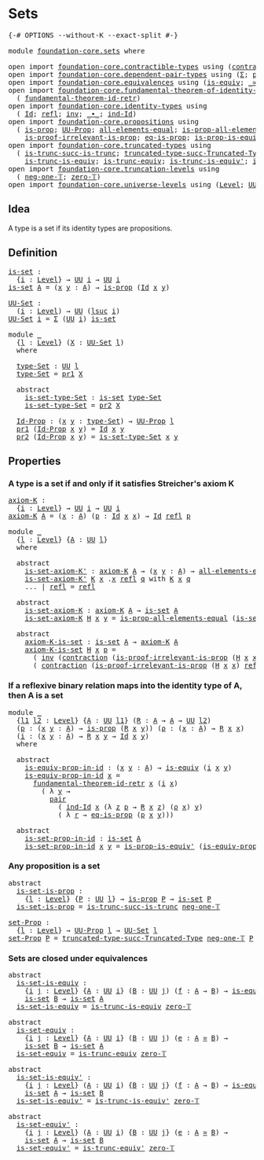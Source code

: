 # Sets

<pre class="Agda"><a id="17" class="Symbol">{-#</a> <a id="21" class="Keyword">OPTIONS</a> <a id="29" class="Pragma">--without-K</a> <a id="41" class="Pragma">--exact-split</a> <a id="55" class="Symbol">#-}</a>

<a id="60" class="Keyword">module</a> <a id="67" href="foundation-core.sets.html" class="Module">foundation-core.sets</a> <a id="88" class="Keyword">where</a>

<a id="95" class="Keyword">open</a> <a id="100" class="Keyword">import</a> <a id="107" href="foundation-core.contractible-types.html" class="Module">foundation-core.contractible-types</a> <a id="142" class="Keyword">using</a> <a id="148" class="Symbol">(</a><a id="149" href="foundation-core.contractible-types.html#1360" class="Function">contraction</a><a id="160" class="Symbol">)</a>
<a id="162" class="Keyword">open</a> <a id="167" class="Keyword">import</a> <a id="174" href="foundation-core.dependent-pair-types.html" class="Module">foundation-core.dependent-pair-types</a> <a id="211" class="Keyword">using</a> <a id="217" class="Symbol">(</a><a id="218" href="foundation-core.dependent-pair-types.html#502" class="Record">Σ</a><a id="219" class="Symbol">;</a> <a id="221" href="foundation-core.dependent-pair-types.html#575" class="InductiveConstructor">pair</a><a id="225" class="Symbol">;</a> <a id="227" href="foundation-core.dependent-pair-types.html#592" class="Field">pr1</a><a id="230" class="Symbol">;</a> <a id="232" href="foundation-core.dependent-pair-types.html#604" class="Field">pr2</a><a id="235" class="Symbol">)</a>
<a id="237" class="Keyword">open</a> <a id="242" class="Keyword">import</a> <a id="249" href="foundation-core.equivalences.html" class="Module">foundation-core.equivalences</a> <a id="278" class="Keyword">using</a> <a id="284" class="Symbol">(</a><a id="285" href="foundation-core.equivalences.html#1542" class="Function">is-equiv</a><a id="293" class="Symbol">;</a> <a id="295" href="foundation-core.equivalences.html#1607" class="Function Operator">_≃_</a><a id="298" class="Symbol">)</a>
<a id="300" class="Keyword">open</a> <a id="305" class="Keyword">import</a> <a id="312" href="foundation-core.fundamental-theorem-of-identity-types.html" class="Module">foundation-core.fundamental-theorem-of-identity-types</a> <a id="366" class="Keyword">using</a>
  <a id="374" class="Symbol">(</a> <a id="376" href="foundation-core.fundamental-theorem-of-identity-types.html#3304" class="Function">fundamental-theorem-id-retr</a><a id="403" class="Symbol">)</a>
<a id="405" class="Keyword">open</a> <a id="410" class="Keyword">import</a> <a id="417" href="foundation-core.identity-types.html" class="Module">foundation-core.identity-types</a> <a id="448" class="Keyword">using</a>
  <a id="456" class="Symbol">(</a> <a id="458" href="foundation-core.identity-types.html#641" class="Datatype">Id</a><a id="460" class="Symbol">;</a> <a id="462" href="foundation-core.identity-types.html#694" class="InductiveConstructor">refl</a><a id="466" class="Symbol">;</a> <a id="468" href="foundation-core.identity-types.html#1552" class="Function">inv</a><a id="471" class="Symbol">;</a> <a id="473" href="foundation-core.identity-types.html#1239" class="Function Operator">_∙_</a><a id="476" class="Symbol">;</a> <a id="478" href="foundation-core.identity-types.html#979" class="Function">ind-Id</a><a id="484" class="Symbol">)</a>
<a id="486" class="Keyword">open</a> <a id="491" class="Keyword">import</a> <a id="498" href="foundation-core.propositions.html" class="Module">foundation-core.propositions</a> <a id="527" class="Keyword">using</a>
  <a id="535" class="Symbol">(</a> <a id="537" href="foundation-core.propositions.html#1246" class="Function">is-prop</a><a id="544" class="Symbol">;</a> <a id="546" href="foundation-core.propositions.html#1322" class="Function">UU-Prop</a><a id="553" class="Symbol">;</a> <a id="555" href="foundation-core.propositions.html#2135" class="Function">all-elements-equal</a><a id="573" class="Symbol">;</a> <a id="575" href="foundation-core.propositions.html#2335" class="Function">is-prop-all-elements-equal</a><a id="601" class="Symbol">;</a>
    <a id="607" href="foundation-core.propositions.html#2978" class="Function">is-proof-irrelevant-is-prop</a><a id="634" class="Symbol">;</a> <a id="636" href="foundation-core.propositions.html#2649" class="Function">eq-is-prop</a><a id="646" class="Symbol">;</a> <a id="648" href="foundation-core.propositions.html#4647" class="Function">is-prop-is-equiv&#39;</a><a id="665" class="Symbol">)</a>
<a id="667" class="Keyword">open</a> <a id="672" class="Keyword">import</a> <a id="679" href="foundation-core.truncated-types.html" class="Module">foundation-core.truncated-types</a> <a id="711" class="Keyword">using</a>
  <a id="719" class="Symbol">(</a> <a id="721" href="foundation-core.truncated-types.html#2114" class="Function">is-trunc-succ-is-trunc</a><a id="743" class="Symbol">;</a> <a id="745" href="foundation-core.truncated-types.html#2428" class="Function">truncated-type-succ-Truncated-Type</a><a id="779" class="Symbol">;</a>
    <a id="785" href="foundation-core.truncated-types.html#3888" class="Function">is-trunc-is-equiv</a><a id="802" class="Symbol">;</a> <a id="804" href="foundation-core.truncated-types.html#4116" class="Function">is-trunc-equiv</a><a id="818" class="Symbol">;</a> <a id="820" href="foundation-core.truncated-types.html#4322" class="Function">is-trunc-is-equiv&#39;</a><a id="838" class="Symbol">;</a> <a id="840" href="foundation-core.truncated-types.html#4643" class="Function">is-trunc-equiv&#39;</a><a id="855" class="Symbol">)</a>
<a id="857" class="Keyword">open</a> <a id="862" class="Keyword">import</a> <a id="869" href="foundation-core.truncation-levels.html" class="Module">foundation-core.truncation-levels</a> <a id="903" class="Keyword">using</a>
  <a id="911" class="Symbol">(</a> <a id="913" href="foundation-core.truncation-levels.html#435" class="Function">neg-one-𝕋</a><a id="922" class="Symbol">;</a> <a id="924" href="foundation-core.truncation-levels.html#479" class="Function">zero-𝕋</a><a id="930" class="Symbol">)</a>
<a id="932" class="Keyword">open</a> <a id="937" class="Keyword">import</a> <a id="944" href="foundation-core.universe-levels.html" class="Module">foundation-core.universe-levels</a> <a id="976" class="Keyword">using</a> <a id="982" class="Symbol">(</a><a id="983" href="Agda.Primitive.html#597" class="Postulate">Level</a><a id="988" class="Symbol">;</a> <a id="990" href="foundation-core.universe-levels.html#222" class="Primitive">UU</a><a id="992" class="Symbol">;</a> <a id="994" href="Agda.Primitive.html#810" class="Primitive Operator">_⊔_</a><a id="997" class="Symbol">;</a> <a id="999" href="Agda.Primitive.html#780" class="Primitive">lsuc</a><a id="1003" class="Symbol">)</a>
</pre>
## Idea

A type is a set if its identity types are propositions.

## Definition

<pre class="Agda"><a id="is-set"></a><a id="1099" href="foundation-core.sets.html#1099" class="Function">is-set</a> <a id="1106" class="Symbol">:</a>
  <a id="1110" class="Symbol">{</a><a id="1111" href="foundation-core.sets.html#1111" class="Bound">i</a> <a id="1113" class="Symbol">:</a> <a id="1115" href="Agda.Primitive.html#597" class="Postulate">Level</a><a id="1120" class="Symbol">}</a> <a id="1122" class="Symbol">→</a> <a id="1124" href="foundation-core.universe-levels.html#222" class="Primitive">UU</a> <a id="1127" href="foundation-core.sets.html#1111" class="Bound">i</a> <a id="1129" class="Symbol">→</a> <a id="1131" href="foundation-core.universe-levels.html#222" class="Primitive">UU</a> <a id="1134" href="foundation-core.sets.html#1111" class="Bound">i</a>
<a id="1136" href="foundation-core.sets.html#1099" class="Function">is-set</a> <a id="1143" href="foundation-core.sets.html#1143" class="Bound">A</a> <a id="1145" class="Symbol">=</a> <a id="1147" class="Symbol">(</a><a id="1148" href="foundation-core.sets.html#1148" class="Bound">x</a> <a id="1150" href="foundation-core.sets.html#1150" class="Bound">y</a> <a id="1152" class="Symbol">:</a> <a id="1154" href="foundation-core.sets.html#1143" class="Bound">A</a><a id="1155" class="Symbol">)</a> <a id="1157" class="Symbol">→</a> <a id="1159" href="foundation-core.propositions.html#1246" class="Function">is-prop</a> <a id="1167" class="Symbol">(</a><a id="1168" href="foundation-core.identity-types.html#641" class="Datatype">Id</a> <a id="1171" href="foundation-core.sets.html#1148" class="Bound">x</a> <a id="1173" href="foundation-core.sets.html#1150" class="Bound">y</a><a id="1174" class="Symbol">)</a>

<a id="UU-Set"></a><a id="1177" href="foundation-core.sets.html#1177" class="Function">UU-Set</a> <a id="1184" class="Symbol">:</a>
  <a id="1188" class="Symbol">(</a><a id="1189" href="foundation-core.sets.html#1189" class="Bound">i</a> <a id="1191" class="Symbol">:</a> <a id="1193" href="Agda.Primitive.html#597" class="Postulate">Level</a><a id="1198" class="Symbol">)</a> <a id="1200" class="Symbol">→</a> <a id="1202" href="foundation-core.universe-levels.html#222" class="Primitive">UU</a> <a id="1205" class="Symbol">(</a><a id="1206" href="Agda.Primitive.html#780" class="Primitive">lsuc</a> <a id="1211" href="foundation-core.sets.html#1189" class="Bound">i</a><a id="1212" class="Symbol">)</a>
<a id="1214" href="foundation-core.sets.html#1177" class="Function">UU-Set</a> <a id="1221" href="foundation-core.sets.html#1221" class="Bound">i</a> <a id="1223" class="Symbol">=</a> <a id="1225" href="foundation-core.dependent-pair-types.html#502" class="Record">Σ</a> <a id="1227" class="Symbol">(</a><a id="1228" href="foundation-core.universe-levels.html#222" class="Primitive">UU</a> <a id="1231" href="foundation-core.sets.html#1221" class="Bound">i</a><a id="1232" class="Symbol">)</a> <a id="1234" href="foundation-core.sets.html#1099" class="Function">is-set</a>

<a id="1242" class="Keyword">module</a> <a id="1249" href="foundation-core.sets.html#1249" class="Module">_</a>
  <a id="1253" class="Symbol">{</a><a id="1254" href="foundation-core.sets.html#1254" class="Bound">l</a> <a id="1256" class="Symbol">:</a> <a id="1258" href="Agda.Primitive.html#597" class="Postulate">Level</a><a id="1263" class="Symbol">}</a> <a id="1265" class="Symbol">(</a><a id="1266" href="foundation-core.sets.html#1266" class="Bound">X</a> <a id="1268" class="Symbol">:</a> <a id="1270" href="foundation-core.sets.html#1177" class="Function">UU-Set</a> <a id="1277" href="foundation-core.sets.html#1254" class="Bound">l</a><a id="1278" class="Symbol">)</a>
  <a id="1282" class="Keyword">where</a>

  <a id="1291" href="foundation-core.sets.html#1291" class="Function">type-Set</a> <a id="1300" class="Symbol">:</a> <a id="1302" href="foundation-core.universe-levels.html#222" class="Primitive">UU</a> <a id="1305" href="foundation-core.sets.html#1254" class="Bound">l</a>
  <a id="1309" href="foundation-core.sets.html#1291" class="Function">type-Set</a> <a id="1318" class="Symbol">=</a> <a id="1320" href="foundation-core.dependent-pair-types.html#592" class="Field">pr1</a> <a id="1324" href="foundation-core.sets.html#1266" class="Bound">X</a>

  <a id="1329" class="Keyword">abstract</a>
    <a id="1342" href="foundation-core.sets.html#1342" class="Function">is-set-type-Set</a> <a id="1358" class="Symbol">:</a> <a id="1360" href="foundation-core.sets.html#1099" class="Function">is-set</a> <a id="1367" href="foundation-core.sets.html#1291" class="Function">type-Set</a>
    <a id="1380" href="foundation-core.sets.html#1342" class="Function">is-set-type-Set</a> <a id="1396" class="Symbol">=</a> <a id="1398" href="foundation-core.dependent-pair-types.html#604" class="Field">pr2</a> <a id="1402" href="foundation-core.sets.html#1266" class="Bound">X</a>

  <a id="1407" href="foundation-core.sets.html#1407" class="Function">Id-Prop</a> <a id="1415" class="Symbol">:</a> <a id="1417" class="Symbol">(</a><a id="1418" href="foundation-core.sets.html#1418" class="Bound">x</a> <a id="1420" href="foundation-core.sets.html#1420" class="Bound">y</a> <a id="1422" class="Symbol">:</a> <a id="1424" href="foundation-core.sets.html#1291" class="Function">type-Set</a><a id="1432" class="Symbol">)</a> <a id="1434" class="Symbol">→</a> <a id="1436" href="foundation-core.propositions.html#1322" class="Function">UU-Prop</a> <a id="1444" href="foundation-core.sets.html#1254" class="Bound">l</a>
  <a id="1448" href="foundation-core.dependent-pair-types.html#592" class="Field">pr1</a> <a id="1452" class="Symbol">(</a><a id="1453" href="foundation-core.sets.html#1407" class="Function">Id-Prop</a> <a id="1461" href="foundation-core.sets.html#1461" class="Bound">x</a> <a id="1463" href="foundation-core.sets.html#1463" class="Bound">y</a><a id="1464" class="Symbol">)</a> <a id="1466" class="Symbol">=</a> <a id="1468" href="foundation-core.identity-types.html#641" class="Datatype">Id</a> <a id="1471" href="foundation-core.sets.html#1461" class="Bound">x</a> <a id="1473" href="foundation-core.sets.html#1463" class="Bound">y</a>
  <a id="1477" href="foundation-core.dependent-pair-types.html#604" class="Field">pr2</a> <a id="1481" class="Symbol">(</a><a id="1482" href="foundation-core.sets.html#1407" class="Function">Id-Prop</a> <a id="1490" href="foundation-core.sets.html#1490" class="Bound">x</a> <a id="1492" href="foundation-core.sets.html#1492" class="Bound">y</a><a id="1493" class="Symbol">)</a> <a id="1495" class="Symbol">=</a> <a id="1497" href="foundation-core.sets.html#1342" class="Function">is-set-type-Set</a> <a id="1513" href="foundation-core.sets.html#1490" class="Bound">x</a> <a id="1515" href="foundation-core.sets.html#1492" class="Bound">y</a>
</pre>
## Properties

### A type is a set if and only if it satisfies Streicher's axiom K

<pre class="Agda"><a id="axiom-K"></a><a id="1614" href="foundation-core.sets.html#1614" class="Function">axiom-K</a> <a id="1622" class="Symbol">:</a>
  <a id="1626" class="Symbol">{</a><a id="1627" href="foundation-core.sets.html#1627" class="Bound">i</a> <a id="1629" class="Symbol">:</a> <a id="1631" href="Agda.Primitive.html#597" class="Postulate">Level</a><a id="1636" class="Symbol">}</a> <a id="1638" class="Symbol">→</a> <a id="1640" href="foundation-core.universe-levels.html#222" class="Primitive">UU</a> <a id="1643" href="foundation-core.sets.html#1627" class="Bound">i</a> <a id="1645" class="Symbol">→</a> <a id="1647" href="foundation-core.universe-levels.html#222" class="Primitive">UU</a> <a id="1650" href="foundation-core.sets.html#1627" class="Bound">i</a>
<a id="1652" href="foundation-core.sets.html#1614" class="Function">axiom-K</a> <a id="1660" href="foundation-core.sets.html#1660" class="Bound">A</a> <a id="1662" class="Symbol">=</a> <a id="1664" class="Symbol">(</a><a id="1665" href="foundation-core.sets.html#1665" class="Bound">x</a> <a id="1667" class="Symbol">:</a> <a id="1669" href="foundation-core.sets.html#1660" class="Bound">A</a><a id="1670" class="Symbol">)</a> <a id="1672" class="Symbol">(</a><a id="1673" href="foundation-core.sets.html#1673" class="Bound">p</a> <a id="1675" class="Symbol">:</a> <a id="1677" href="foundation-core.identity-types.html#641" class="Datatype">Id</a> <a id="1680" href="foundation-core.sets.html#1665" class="Bound">x</a> <a id="1682" href="foundation-core.sets.html#1665" class="Bound">x</a><a id="1683" class="Symbol">)</a> <a id="1685" class="Symbol">→</a> <a id="1687" href="foundation-core.identity-types.html#641" class="Datatype">Id</a> <a id="1690" href="foundation-core.identity-types.html#694" class="InductiveConstructor">refl</a> <a id="1695" href="foundation-core.sets.html#1673" class="Bound">p</a>

<a id="1698" class="Keyword">module</a> <a id="1705" href="foundation-core.sets.html#1705" class="Module">_</a>
  <a id="1709" class="Symbol">{</a><a id="1710" href="foundation-core.sets.html#1710" class="Bound">l</a> <a id="1712" class="Symbol">:</a> <a id="1714" href="Agda.Primitive.html#597" class="Postulate">Level</a><a id="1719" class="Symbol">}</a> <a id="1721" class="Symbol">{</a><a id="1722" href="foundation-core.sets.html#1722" class="Bound">A</a> <a id="1724" class="Symbol">:</a> <a id="1726" href="foundation-core.universe-levels.html#222" class="Primitive">UU</a> <a id="1729" href="foundation-core.sets.html#1710" class="Bound">l</a><a id="1730" class="Symbol">}</a>
  <a id="1734" class="Keyword">where</a>

  <a id="1743" class="Keyword">abstract</a>
    <a id="1756" href="foundation-core.sets.html#1756" class="Function">is-set-axiom-K&#39;</a> <a id="1772" class="Symbol">:</a> <a id="1774" href="foundation-core.sets.html#1614" class="Function">axiom-K</a> <a id="1782" href="foundation-core.sets.html#1722" class="Bound">A</a> <a id="1784" class="Symbol">→</a> <a id="1786" class="Symbol">(</a><a id="1787" href="foundation-core.sets.html#1787" class="Bound">x</a> <a id="1789" href="foundation-core.sets.html#1789" class="Bound">y</a> <a id="1791" class="Symbol">:</a> <a id="1793" href="foundation-core.sets.html#1722" class="Bound">A</a><a id="1794" class="Symbol">)</a> <a id="1796" class="Symbol">→</a> <a id="1798" href="foundation-core.propositions.html#2135" class="Function">all-elements-equal</a> <a id="1817" class="Symbol">(</a><a id="1818" href="foundation-core.identity-types.html#641" class="Datatype">Id</a> <a id="1821" href="foundation-core.sets.html#1787" class="Bound">x</a> <a id="1823" href="foundation-core.sets.html#1789" class="Bound">y</a><a id="1824" class="Symbol">)</a>
    <a id="1830" href="foundation-core.sets.html#1756" class="Function">is-set-axiom-K&#39;</a> <a id="1846" href="foundation-core.sets.html#1846" class="Bound">K</a> <a id="1848" href="foundation-core.sets.html#1848" class="Bound">x</a> <a id="1850" class="DottedPattern Symbol">.</a><a id="1851" href="foundation-core.sets.html#1848" class="DottedPattern Bound">x</a> <a id="1853" href="foundation-core.identity-types.html#694" class="InductiveConstructor">refl</a> <a id="1858" href="foundation-core.sets.html#1858" class="Bound">q</a> <a id="1860" class="Keyword">with</a> <a id="1865" href="foundation-core.sets.html#1846" class="Bound">K</a> <a id="1867" href="foundation-core.sets.html#1848" class="Bound">x</a> <a id="1869" href="foundation-core.sets.html#1858" class="Bound">q</a>
    <a id="1875" class="Symbol">...</a> <a id="1879" class="Symbol">|</a> <a id="1881" href="foundation-core.identity-types.html#694" class="InductiveConstructor">refl</a> <a id="1886" class="Symbol">=</a> <a id="1888" href="foundation-core.identity-types.html#694" class="InductiveConstructor">refl</a>

  <a id="1896" class="Keyword">abstract</a>
    <a id="1909" href="foundation-core.sets.html#1909" class="Function">is-set-axiom-K</a> <a id="1924" class="Symbol">:</a> <a id="1926" href="foundation-core.sets.html#1614" class="Function">axiom-K</a> <a id="1934" href="foundation-core.sets.html#1722" class="Bound">A</a> <a id="1936" class="Symbol">→</a> <a id="1938" href="foundation-core.sets.html#1099" class="Function">is-set</a> <a id="1945" href="foundation-core.sets.html#1722" class="Bound">A</a>
    <a id="1951" href="foundation-core.sets.html#1909" class="Function">is-set-axiom-K</a> <a id="1966" href="foundation-core.sets.html#1966" class="Bound">H</a> <a id="1968" href="foundation-core.sets.html#1968" class="Bound">x</a> <a id="1970" href="foundation-core.sets.html#1970" class="Bound">y</a> <a id="1972" class="Symbol">=</a> <a id="1974" href="foundation-core.propositions.html#2335" class="Function">is-prop-all-elements-equal</a> <a id="2001" class="Symbol">(</a><a id="2002" href="foundation-core.sets.html#1756" class="Function">is-set-axiom-K&#39;</a> <a id="2018" href="foundation-core.sets.html#1966" class="Bound">H</a> <a id="2020" href="foundation-core.sets.html#1968" class="Bound">x</a> <a id="2022" href="foundation-core.sets.html#1970" class="Bound">y</a><a id="2023" class="Symbol">)</a> 

  <a id="2029" class="Keyword">abstract</a>
    <a id="2042" href="foundation-core.sets.html#2042" class="Function">axiom-K-is-set</a> <a id="2057" class="Symbol">:</a> <a id="2059" href="foundation-core.sets.html#1099" class="Function">is-set</a> <a id="2066" href="foundation-core.sets.html#1722" class="Bound">A</a> <a id="2068" class="Symbol">→</a> <a id="2070" href="foundation-core.sets.html#1614" class="Function">axiom-K</a> <a id="2078" href="foundation-core.sets.html#1722" class="Bound">A</a>
    <a id="2084" href="foundation-core.sets.html#2042" class="Function">axiom-K-is-set</a> <a id="2099" href="foundation-core.sets.html#2099" class="Bound">H</a> <a id="2101" href="foundation-core.sets.html#2101" class="Bound">x</a> <a id="2103" href="foundation-core.sets.html#2103" class="Bound">p</a> <a id="2105" class="Symbol">=</a>
      <a id="2113" class="Symbol">(</a> <a id="2115" href="foundation-core.identity-types.html#1552" class="Function">inv</a> <a id="2119" class="Symbol">(</a><a id="2120" href="foundation-core.contractible-types.html#1360" class="Function">contraction</a> <a id="2132" class="Symbol">(</a><a id="2133" href="foundation-core.propositions.html#2978" class="Function">is-proof-irrelevant-is-prop</a> <a id="2161" class="Symbol">(</a><a id="2162" href="foundation-core.sets.html#2099" class="Bound">H</a> <a id="2164" href="foundation-core.sets.html#2101" class="Bound">x</a> <a id="2166" href="foundation-core.sets.html#2101" class="Bound">x</a><a id="2167" class="Symbol">)</a> <a id="2169" href="foundation-core.identity-types.html#694" class="InductiveConstructor">refl</a><a id="2173" class="Symbol">)</a> <a id="2175" href="foundation-core.identity-types.html#694" class="InductiveConstructor">refl</a><a id="2179" class="Symbol">))</a> <a id="2182" href="foundation-core.identity-types.html#1239" class="Function Operator">∙</a> 
      <a id="2191" class="Symbol">(</a> <a id="2193" href="foundation-core.contractible-types.html#1360" class="Function">contraction</a> <a id="2205" class="Symbol">(</a><a id="2206" href="foundation-core.propositions.html#2978" class="Function">is-proof-irrelevant-is-prop</a> <a id="2234" class="Symbol">(</a><a id="2235" href="foundation-core.sets.html#2099" class="Bound">H</a> <a id="2237" href="foundation-core.sets.html#2101" class="Bound">x</a> <a id="2239" href="foundation-core.sets.html#2101" class="Bound">x</a><a id="2240" class="Symbol">)</a> <a id="2242" href="foundation-core.identity-types.html#694" class="InductiveConstructor">refl</a><a id="2246" class="Symbol">)</a> <a id="2248" href="foundation-core.sets.html#2103" class="Bound">p</a><a id="2249" class="Symbol">)</a>
</pre>
### If a reflexive binary relation maps into the identity type of A, then A is a set

<pre class="Agda"><a id="2346" class="Keyword">module</a> <a id="2353" href="foundation-core.sets.html#2353" class="Module">_</a>
  <a id="2357" class="Symbol">{</a><a id="2358" href="foundation-core.sets.html#2358" class="Bound">l1</a> <a id="2361" href="foundation-core.sets.html#2361" class="Bound">l2</a> <a id="2364" class="Symbol">:</a> <a id="2366" href="Agda.Primitive.html#597" class="Postulate">Level</a><a id="2371" class="Symbol">}</a> <a id="2373" class="Symbol">{</a><a id="2374" href="foundation-core.sets.html#2374" class="Bound">A</a> <a id="2376" class="Symbol">:</a> <a id="2378" href="foundation-core.universe-levels.html#222" class="Primitive">UU</a> <a id="2381" href="foundation-core.sets.html#2358" class="Bound">l1</a><a id="2383" class="Symbol">}</a> <a id="2385" class="Symbol">(</a><a id="2386" href="foundation-core.sets.html#2386" class="Bound">R</a> <a id="2388" class="Symbol">:</a> <a id="2390" href="foundation-core.sets.html#2374" class="Bound">A</a> <a id="2392" class="Symbol">→</a> <a id="2394" href="foundation-core.sets.html#2374" class="Bound">A</a> <a id="2396" class="Symbol">→</a> <a id="2398" href="foundation-core.universe-levels.html#222" class="Primitive">UU</a> <a id="2401" href="foundation-core.sets.html#2361" class="Bound">l2</a><a id="2403" class="Symbol">)</a>
  <a id="2407" class="Symbol">(</a><a id="2408" href="foundation-core.sets.html#2408" class="Bound">p</a> <a id="2410" class="Symbol">:</a> <a id="2412" class="Symbol">(</a><a id="2413" href="foundation-core.sets.html#2413" class="Bound">x</a> <a id="2415" href="foundation-core.sets.html#2415" class="Bound">y</a> <a id="2417" class="Symbol">:</a> <a id="2419" href="foundation-core.sets.html#2374" class="Bound">A</a><a id="2420" class="Symbol">)</a> <a id="2422" class="Symbol">→</a> <a id="2424" href="foundation-core.propositions.html#1246" class="Function">is-prop</a> <a id="2432" class="Symbol">(</a><a id="2433" href="foundation-core.sets.html#2386" class="Bound">R</a> <a id="2435" href="foundation-core.sets.html#2413" class="Bound">x</a> <a id="2437" href="foundation-core.sets.html#2415" class="Bound">y</a><a id="2438" class="Symbol">))</a> <a id="2441" class="Symbol">(</a><a id="2442" href="foundation-core.sets.html#2442" class="Bound">ρ</a> <a id="2444" class="Symbol">:</a> <a id="2446" class="Symbol">(</a><a id="2447" href="foundation-core.sets.html#2447" class="Bound">x</a> <a id="2449" class="Symbol">:</a> <a id="2451" href="foundation-core.sets.html#2374" class="Bound">A</a><a id="2452" class="Symbol">)</a> <a id="2454" class="Symbol">→</a> <a id="2456" href="foundation-core.sets.html#2386" class="Bound">R</a> <a id="2458" href="foundation-core.sets.html#2447" class="Bound">x</a> <a id="2460" href="foundation-core.sets.html#2447" class="Bound">x</a><a id="2461" class="Symbol">)</a>
  <a id="2465" class="Symbol">(</a><a id="2466" href="foundation-core.sets.html#2466" class="Bound">i</a> <a id="2468" class="Symbol">:</a> <a id="2470" class="Symbol">(</a><a id="2471" href="foundation-core.sets.html#2471" class="Bound">x</a> <a id="2473" href="foundation-core.sets.html#2473" class="Bound">y</a> <a id="2475" class="Symbol">:</a> <a id="2477" href="foundation-core.sets.html#2374" class="Bound">A</a><a id="2478" class="Symbol">)</a> <a id="2480" class="Symbol">→</a> <a id="2482" href="foundation-core.sets.html#2386" class="Bound">R</a> <a id="2484" href="foundation-core.sets.html#2471" class="Bound">x</a> <a id="2486" href="foundation-core.sets.html#2473" class="Bound">y</a> <a id="2488" class="Symbol">→</a> <a id="2490" href="foundation-core.identity-types.html#641" class="Datatype">Id</a> <a id="2493" href="foundation-core.sets.html#2471" class="Bound">x</a> <a id="2495" href="foundation-core.sets.html#2473" class="Bound">y</a><a id="2496" class="Symbol">)</a>
  <a id="2500" class="Keyword">where</a>

  <a id="2509" class="Keyword">abstract</a>
    <a id="2522" href="foundation-core.sets.html#2522" class="Function">is-equiv-prop-in-id</a> <a id="2542" class="Symbol">:</a> <a id="2544" class="Symbol">(</a><a id="2545" href="foundation-core.sets.html#2545" class="Bound">x</a> <a id="2547" href="foundation-core.sets.html#2547" class="Bound">y</a> <a id="2549" class="Symbol">:</a> <a id="2551" href="foundation-core.sets.html#2374" class="Bound">A</a><a id="2552" class="Symbol">)</a> <a id="2554" class="Symbol">→</a> <a id="2556" href="foundation-core.equivalences.html#1542" class="Function">is-equiv</a> <a id="2565" class="Symbol">(</a><a id="2566" href="foundation-core.sets.html#2466" class="Bound">i</a> <a id="2568" href="foundation-core.sets.html#2545" class="Bound">x</a> <a id="2570" href="foundation-core.sets.html#2547" class="Bound">y</a><a id="2571" class="Symbol">)</a>
    <a id="2577" href="foundation-core.sets.html#2522" class="Function">is-equiv-prop-in-id</a> <a id="2597" href="foundation-core.sets.html#2597" class="Bound">x</a> <a id="2599" class="Symbol">=</a>
      <a id="2607" href="foundation-core.fundamental-theorem-of-identity-types.html#3304" class="Function">fundamental-theorem-id-retr</a> <a id="2635" href="foundation-core.sets.html#2597" class="Bound">x</a> <a id="2637" class="Symbol">(</a><a id="2638" href="foundation-core.sets.html#2466" class="Bound">i</a> <a id="2640" href="foundation-core.sets.html#2597" class="Bound">x</a><a id="2641" class="Symbol">)</a>
        <a id="2651" class="Symbol">(</a> <a id="2653" class="Symbol">λ</a> <a id="2655" href="foundation-core.sets.html#2655" class="Bound">y</a> <a id="2657" class="Symbol">→</a>
          <a id="2669" href="foundation-core.dependent-pair-types.html#575" class="InductiveConstructor">pair</a>
            <a id="2686" class="Symbol">(</a> <a id="2688" href="foundation-core.identity-types.html#979" class="Function">ind-Id</a> <a id="2695" href="foundation-core.sets.html#2597" class="Bound">x</a> <a id="2697" class="Symbol">(λ</a> <a id="2700" href="foundation-core.sets.html#2700" class="Bound">z</a> <a id="2702" href="foundation-core.sets.html#2702" class="Bound">p</a> <a id="2704" class="Symbol">→</a> <a id="2706" href="foundation-core.sets.html#2386" class="Bound">R</a> <a id="2708" href="foundation-core.sets.html#2597" class="Bound">x</a> <a id="2710" href="foundation-core.sets.html#2700" class="Bound">z</a><a id="2711" class="Symbol">)</a> <a id="2713" class="Symbol">(</a><a id="2714" href="foundation-core.sets.html#2442" class="Bound">ρ</a> <a id="2716" href="foundation-core.sets.html#2597" class="Bound">x</a><a id="2717" class="Symbol">)</a> <a id="2719" href="foundation-core.sets.html#2655" class="Bound">y</a><a id="2720" class="Symbol">)</a>
            <a id="2734" class="Symbol">(</a> <a id="2736" class="Symbol">λ</a> <a id="2738" href="foundation-core.sets.html#2738" class="Bound">r</a> <a id="2740" class="Symbol">→</a> <a id="2742" href="foundation-core.propositions.html#2649" class="Function">eq-is-prop</a> <a id="2753" class="Symbol">(</a><a id="2754" href="foundation-core.sets.html#2408" class="Bound">p</a> <a id="2756" href="foundation-core.sets.html#2597" class="Bound">x</a> <a id="2758" href="foundation-core.sets.html#2655" class="Bound">y</a><a id="2759" class="Symbol">)))</a>

  <a id="2766" class="Keyword">abstract</a>
    <a id="2779" href="foundation-core.sets.html#2779" class="Function">is-set-prop-in-id</a> <a id="2797" class="Symbol">:</a> <a id="2799" href="foundation-core.sets.html#1099" class="Function">is-set</a> <a id="2806" href="foundation-core.sets.html#2374" class="Bound">A</a>
    <a id="2812" href="foundation-core.sets.html#2779" class="Function">is-set-prop-in-id</a> <a id="2830" href="foundation-core.sets.html#2830" class="Bound">x</a> <a id="2832" href="foundation-core.sets.html#2832" class="Bound">y</a> <a id="2834" class="Symbol">=</a> <a id="2836" href="foundation-core.propositions.html#4647" class="Function">is-prop-is-equiv&#39;</a> <a id="2854" class="Symbol">(</a><a id="2855" href="foundation-core.sets.html#2522" class="Function">is-equiv-prop-in-id</a> <a id="2875" href="foundation-core.sets.html#2830" class="Bound">x</a> <a id="2877" href="foundation-core.sets.html#2832" class="Bound">y</a><a id="2878" class="Symbol">)</a> <a id="2880" class="Symbol">(</a><a id="2881" href="foundation-core.sets.html#2408" class="Bound">p</a> <a id="2883" href="foundation-core.sets.html#2830" class="Bound">x</a> <a id="2885" href="foundation-core.sets.html#2832" class="Bound">y</a><a id="2886" class="Symbol">)</a>
</pre>
### Any proposition is a set

<pre class="Agda"><a id="2931" class="Keyword">abstract</a>
  <a id="is-set-is-prop"></a><a id="2942" href="foundation-core.sets.html#2942" class="Function">is-set-is-prop</a> <a id="2957" class="Symbol">:</a>
    <a id="2963" class="Symbol">{</a><a id="2964" href="foundation-core.sets.html#2964" class="Bound">l</a> <a id="2966" class="Symbol">:</a> <a id="2968" href="Agda.Primitive.html#597" class="Postulate">Level</a><a id="2973" class="Symbol">}</a> <a id="2975" class="Symbol">{</a><a id="2976" href="foundation-core.sets.html#2976" class="Bound">P</a> <a id="2978" class="Symbol">:</a> <a id="2980" href="foundation-core.universe-levels.html#222" class="Primitive">UU</a> <a id="2983" href="foundation-core.sets.html#2964" class="Bound">l</a><a id="2984" class="Symbol">}</a> <a id="2986" class="Symbol">→</a> <a id="2988" href="foundation-core.propositions.html#1246" class="Function">is-prop</a> <a id="2996" href="foundation-core.sets.html#2976" class="Bound">P</a> <a id="2998" class="Symbol">→</a> <a id="3000" href="foundation-core.sets.html#1099" class="Function">is-set</a> <a id="3007" href="foundation-core.sets.html#2976" class="Bound">P</a>
  <a id="3011" href="foundation-core.sets.html#2942" class="Function">is-set-is-prop</a> <a id="3026" class="Symbol">=</a> <a id="3028" href="foundation-core.truncated-types.html#2114" class="Function">is-trunc-succ-is-trunc</a> <a id="3051" href="foundation-core.truncation-levels.html#435" class="Function">neg-one-𝕋</a>

<a id="set-Prop"></a><a id="3062" href="foundation-core.sets.html#3062" class="Function">set-Prop</a> <a id="3071" class="Symbol">:</a>
  <a id="3075" class="Symbol">{</a><a id="3076" href="foundation-core.sets.html#3076" class="Bound">l</a> <a id="3078" class="Symbol">:</a> <a id="3080" href="Agda.Primitive.html#597" class="Postulate">Level</a><a id="3085" class="Symbol">}</a> <a id="3087" class="Symbol">→</a> <a id="3089" href="foundation-core.propositions.html#1322" class="Function">UU-Prop</a> <a id="3097" href="foundation-core.sets.html#3076" class="Bound">l</a> <a id="3099" class="Symbol">→</a> <a id="3101" href="foundation-core.sets.html#1177" class="Function">UU-Set</a> <a id="3108" href="foundation-core.sets.html#3076" class="Bound">l</a>
<a id="3110" href="foundation-core.sets.html#3062" class="Function">set-Prop</a> <a id="3119" href="foundation-core.sets.html#3119" class="Bound">P</a> <a id="3121" class="Symbol">=</a> <a id="3123" href="foundation-core.truncated-types.html#2428" class="Function">truncated-type-succ-Truncated-Type</a> <a id="3158" href="foundation-core.truncation-levels.html#435" class="Function">neg-one-𝕋</a> <a id="3168" href="foundation-core.sets.html#3119" class="Bound">P</a>
</pre>
### Sets are closed under equivalences

<pre class="Agda"><a id="3223" class="Keyword">abstract</a>
  <a id="is-set-is-equiv"></a><a id="3234" href="foundation-core.sets.html#3234" class="Function">is-set-is-equiv</a> <a id="3250" class="Symbol">:</a>
    <a id="3256" class="Symbol">{</a><a id="3257" href="foundation-core.sets.html#3257" class="Bound">i</a> <a id="3259" href="foundation-core.sets.html#3259" class="Bound">j</a> <a id="3261" class="Symbol">:</a> <a id="3263" href="Agda.Primitive.html#597" class="Postulate">Level</a><a id="3268" class="Symbol">}</a> <a id="3270" class="Symbol">{</a><a id="3271" href="foundation-core.sets.html#3271" class="Bound">A</a> <a id="3273" class="Symbol">:</a> <a id="3275" href="foundation-core.universe-levels.html#222" class="Primitive">UU</a> <a id="3278" href="foundation-core.sets.html#3257" class="Bound">i</a><a id="3279" class="Symbol">}</a> <a id="3281" class="Symbol">(</a><a id="3282" href="foundation-core.sets.html#3282" class="Bound">B</a> <a id="3284" class="Symbol">:</a> <a id="3286" href="foundation-core.universe-levels.html#222" class="Primitive">UU</a> <a id="3289" href="foundation-core.sets.html#3259" class="Bound">j</a><a id="3290" class="Symbol">)</a> <a id="3292" class="Symbol">(</a><a id="3293" href="foundation-core.sets.html#3293" class="Bound">f</a> <a id="3295" class="Symbol">:</a> <a id="3297" href="foundation-core.sets.html#3271" class="Bound">A</a> <a id="3299" class="Symbol">→</a> <a id="3301" href="foundation-core.sets.html#3282" class="Bound">B</a><a id="3302" class="Symbol">)</a> <a id="3304" class="Symbol">→</a> <a id="3306" href="foundation-core.equivalences.html#1542" class="Function">is-equiv</a> <a id="3315" href="foundation-core.sets.html#3293" class="Bound">f</a> <a id="3317" class="Symbol">→</a>
    <a id="3323" href="foundation-core.sets.html#1099" class="Function">is-set</a> <a id="3330" href="foundation-core.sets.html#3282" class="Bound">B</a> <a id="3332" class="Symbol">→</a> <a id="3334" href="foundation-core.sets.html#1099" class="Function">is-set</a> <a id="3341" href="foundation-core.sets.html#3271" class="Bound">A</a>
  <a id="3345" href="foundation-core.sets.html#3234" class="Function">is-set-is-equiv</a> <a id="3361" class="Symbol">=</a> <a id="3363" href="foundation-core.truncated-types.html#3888" class="Function">is-trunc-is-equiv</a> <a id="3381" href="foundation-core.truncation-levels.html#479" class="Function">zero-𝕋</a>

<a id="3389" class="Keyword">abstract</a>
  <a id="is-set-equiv"></a><a id="3400" href="foundation-core.sets.html#3400" class="Function">is-set-equiv</a> <a id="3413" class="Symbol">:</a>
    <a id="3419" class="Symbol">{</a><a id="3420" href="foundation-core.sets.html#3420" class="Bound">i</a> <a id="3422" href="foundation-core.sets.html#3422" class="Bound">j</a> <a id="3424" class="Symbol">:</a> <a id="3426" href="Agda.Primitive.html#597" class="Postulate">Level</a><a id="3431" class="Symbol">}</a> <a id="3433" class="Symbol">{</a><a id="3434" href="foundation-core.sets.html#3434" class="Bound">A</a> <a id="3436" class="Symbol">:</a> <a id="3438" href="foundation-core.universe-levels.html#222" class="Primitive">UU</a> <a id="3441" href="foundation-core.sets.html#3420" class="Bound">i</a><a id="3442" class="Symbol">}</a> <a id="3444" class="Symbol">(</a><a id="3445" href="foundation-core.sets.html#3445" class="Bound">B</a> <a id="3447" class="Symbol">:</a> <a id="3449" href="foundation-core.universe-levels.html#222" class="Primitive">UU</a> <a id="3452" href="foundation-core.sets.html#3422" class="Bound">j</a><a id="3453" class="Symbol">)</a> <a id="3455" class="Symbol">(</a><a id="3456" href="foundation-core.sets.html#3456" class="Bound">e</a> <a id="3458" class="Symbol">:</a> <a id="3460" href="foundation-core.sets.html#3434" class="Bound">A</a> <a id="3462" href="foundation-core.equivalences.html#1607" class="Function Operator">≃</a> <a id="3464" href="foundation-core.sets.html#3445" class="Bound">B</a><a id="3465" class="Symbol">)</a> <a id="3467" class="Symbol">→</a>
    <a id="3473" href="foundation-core.sets.html#1099" class="Function">is-set</a> <a id="3480" href="foundation-core.sets.html#3445" class="Bound">B</a> <a id="3482" class="Symbol">→</a> <a id="3484" href="foundation-core.sets.html#1099" class="Function">is-set</a> <a id="3491" href="foundation-core.sets.html#3434" class="Bound">A</a>
  <a id="3495" href="foundation-core.sets.html#3400" class="Function">is-set-equiv</a> <a id="3508" class="Symbol">=</a> <a id="3510" href="foundation-core.truncated-types.html#4116" class="Function">is-trunc-equiv</a> <a id="3525" href="foundation-core.truncation-levels.html#479" class="Function">zero-𝕋</a>

<a id="3533" class="Keyword">abstract</a>
  <a id="is-set-is-equiv&#39;"></a><a id="3544" href="foundation-core.sets.html#3544" class="Function">is-set-is-equiv&#39;</a> <a id="3561" class="Symbol">:</a>
    <a id="3567" class="Symbol">{</a><a id="3568" href="foundation-core.sets.html#3568" class="Bound">i</a> <a id="3570" href="foundation-core.sets.html#3570" class="Bound">j</a> <a id="3572" class="Symbol">:</a> <a id="3574" href="Agda.Primitive.html#597" class="Postulate">Level</a><a id="3579" class="Symbol">}</a> <a id="3581" class="Symbol">(</a><a id="3582" href="foundation-core.sets.html#3582" class="Bound">A</a> <a id="3584" class="Symbol">:</a> <a id="3586" href="foundation-core.universe-levels.html#222" class="Primitive">UU</a> <a id="3589" href="foundation-core.sets.html#3568" class="Bound">i</a><a id="3590" class="Symbol">)</a> <a id="3592" class="Symbol">{</a><a id="3593" href="foundation-core.sets.html#3593" class="Bound">B</a> <a id="3595" class="Symbol">:</a> <a id="3597" href="foundation-core.universe-levels.html#222" class="Primitive">UU</a> <a id="3600" href="foundation-core.sets.html#3570" class="Bound">j</a><a id="3601" class="Symbol">}</a> <a id="3603" class="Symbol">(</a><a id="3604" href="foundation-core.sets.html#3604" class="Bound">f</a> <a id="3606" class="Symbol">:</a> <a id="3608" href="foundation-core.sets.html#3582" class="Bound">A</a> <a id="3610" class="Symbol">→</a> <a id="3612" href="foundation-core.sets.html#3593" class="Bound">B</a><a id="3613" class="Symbol">)</a> <a id="3615" class="Symbol">→</a> <a id="3617" href="foundation-core.equivalences.html#1542" class="Function">is-equiv</a> <a id="3626" href="foundation-core.sets.html#3604" class="Bound">f</a> <a id="3628" class="Symbol">→</a>
    <a id="3634" href="foundation-core.sets.html#1099" class="Function">is-set</a> <a id="3641" href="foundation-core.sets.html#3582" class="Bound">A</a> <a id="3643" class="Symbol">→</a> <a id="3645" href="foundation-core.sets.html#1099" class="Function">is-set</a> <a id="3652" href="foundation-core.sets.html#3593" class="Bound">B</a>
  <a id="3656" href="foundation-core.sets.html#3544" class="Function">is-set-is-equiv&#39;</a> <a id="3673" class="Symbol">=</a> <a id="3675" href="foundation-core.truncated-types.html#4322" class="Function">is-trunc-is-equiv&#39;</a> <a id="3694" href="foundation-core.truncation-levels.html#479" class="Function">zero-𝕋</a>

<a id="3702" class="Keyword">abstract</a>
  <a id="is-set-equiv&#39;"></a><a id="3713" href="foundation-core.sets.html#3713" class="Function">is-set-equiv&#39;</a> <a id="3727" class="Symbol">:</a>
    <a id="3733" class="Symbol">{</a><a id="3734" href="foundation-core.sets.html#3734" class="Bound">i</a> <a id="3736" href="foundation-core.sets.html#3736" class="Bound">j</a> <a id="3738" class="Symbol">:</a> <a id="3740" href="Agda.Primitive.html#597" class="Postulate">Level</a><a id="3745" class="Symbol">}</a> <a id="3747" class="Symbol">(</a><a id="3748" href="foundation-core.sets.html#3748" class="Bound">A</a> <a id="3750" class="Symbol">:</a> <a id="3752" href="foundation-core.universe-levels.html#222" class="Primitive">UU</a> <a id="3755" href="foundation-core.sets.html#3734" class="Bound">i</a><a id="3756" class="Symbol">)</a> <a id="3758" class="Symbol">{</a><a id="3759" href="foundation-core.sets.html#3759" class="Bound">B</a> <a id="3761" class="Symbol">:</a> <a id="3763" href="foundation-core.universe-levels.html#222" class="Primitive">UU</a> <a id="3766" href="foundation-core.sets.html#3736" class="Bound">j</a><a id="3767" class="Symbol">}</a> <a id="3769" class="Symbol">(</a><a id="3770" href="foundation-core.sets.html#3770" class="Bound">e</a> <a id="3772" class="Symbol">:</a> <a id="3774" href="foundation-core.sets.html#3748" class="Bound">A</a> <a id="3776" href="foundation-core.equivalences.html#1607" class="Function Operator">≃</a> <a id="3778" href="foundation-core.sets.html#3759" class="Bound">B</a><a id="3779" class="Symbol">)</a> <a id="3781" class="Symbol">→</a>
    <a id="3787" href="foundation-core.sets.html#1099" class="Function">is-set</a> <a id="3794" href="foundation-core.sets.html#3748" class="Bound">A</a> <a id="3796" class="Symbol">→</a> <a id="3798" href="foundation-core.sets.html#1099" class="Function">is-set</a> <a id="3805" href="foundation-core.sets.html#3759" class="Bound">B</a>
  <a id="3809" href="foundation-core.sets.html#3713" class="Function">is-set-equiv&#39;</a> <a id="3823" class="Symbol">=</a> <a id="3825" href="foundation-core.truncated-types.html#4643" class="Function">is-trunc-equiv&#39;</a> <a id="3841" href="foundation-core.truncation-levels.html#479" class="Function">zero-𝕋</a>
</pre>